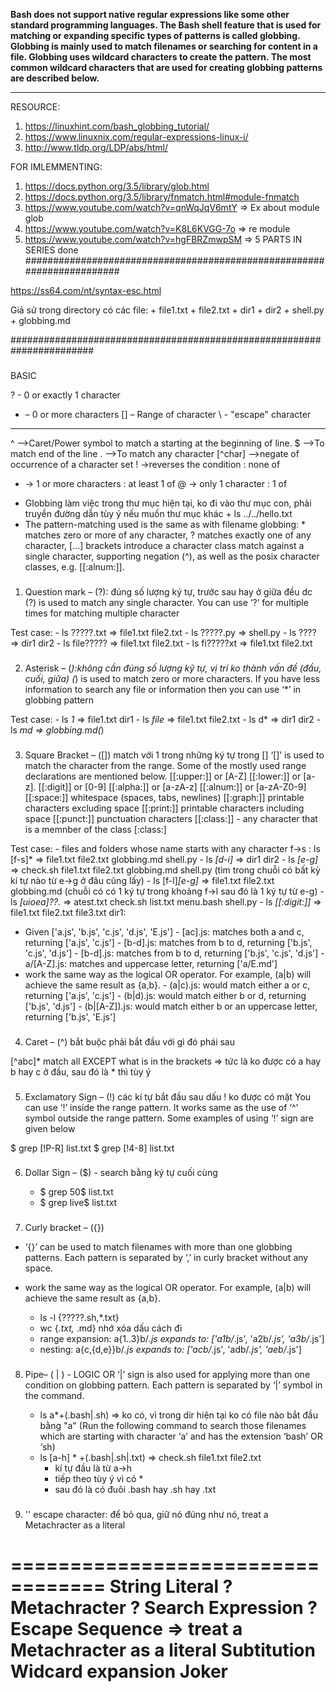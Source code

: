 **Bash does not support native regular expressions like some other standard programming languages.
The Bash shell feature that is used for matching or expanding specific types of patterns is called globbing.
Globbing is mainly used to match filenames or searching for content in a file.
Globbing uses wildcard characters to create the pattern.
The most common wildcard characters that are used for creating globbing patterns are described below.**

-------------------------------------------------------------------
RESOURCE:
1. https://linuxhint.com/bash_globbing_tutorial/
2. https://www.linuxnix.com/regular-expressions-linux-i/
3. http://www.tldp.org/LDP/abs/html/

FOR IMLEMMENTING:
1. https://docs.python.org/3.5/library/glob.html
2. https://docs.python.org/3.5/library/fnmatch.html#module-fnmatch
3. https://www.youtube.com/watch?v=qnWqJqV6mtY => Ex about module glob
4. https://www.youtube.com/watch?v=K8L6KVGG-7o => re module
5. https://www.youtube.com/watch?v=hgFBRZmwpSM => 5 PARTS IN SERIES done
#######################################################################

https://ss64.com/nt/syntax-esc.html


Giả sử trong directory có các file:
    + file1.txt
    + file2.txt
    + dir1
    + dir2
    + shell.py
    + globbing.md

#######################################################################

###
BASIC

? - 0 or exactly 1 character
* – 0 or more characters
[] – Range of character
\ - "escape" character
-----------------
^ –>Caret/Power symbol to match a starting at the beginning of line.
$ –>To match end of the line
. –>To match any character
[^char] –>negate of occurrence of a character set
! ->reverses the condition : none of
+ -> 1 or more characters : at least 1 of
@ -> only 1 character : 1 of

- Globbing làm việc trong thư mục hiện tại, ko đi vào thư mục con,
  phải truyền đường dẫn tùy ý nếu muốn thư mục khác
        + ls ../../hello.txt
- The pattern-matching used is the same as with filename globbing: * matches zero or more of any character, ? matches exactly one of any character, [...] brackets introduce a character class match against a single character, supporting negation (^), as well as the posix character classes, e.g. [[:alnum:]].
###
1. Question mark – (?):
đúng số lượng ký tự, trước sau hay ở giữa đều dc
(?) is used to match any single character.
You can use ‘?’ for multiple times for matching multiple character

Test case:
    - ls ?????.txt => file1.txt  file2.txt
    - ls ?????.py => shell.py
    - ls ???? => dir1 dir2
    - ls file????? => file1.txt  file2.txt
    - ls fi?????xt => file1.txt  file2.txt

###
2. Asterisk – (*):không cần đúng số lượng kỹ tự, vị trí ko thành vấn đề (đầu, cuối, giữa)
(*) is used to match zero or more characters.
If you have less information to search any file or information
then you can use ‘*’ in globbing pattern

Test case:
    - ls *1* => file1.txt dir1
    - ls *file* => file1.txt  file2.txt
    - ls d* => dir1 dir2
    - ls *md => globbing.md(*)

###
3. Square Bracket – ([]) match với 1 trong những ký tự trong []
‘[]’ is used to match the character from the range.
Some of the mostly used range declarations are mentioned below.
[[:upper:]] or [A-Z]
[[:lower:]] or [a-z].
[[:digit]] or [0-9]
[[:alpha:]] or [a-zA-z]
[[:alnum:]] or [a-zA-Z0-9]
[[:space:]] whitespace (spaces, tabs, newlines)
[[:graph:]] printable characters excluding space
[[:print:]] printable characters including space
[[:punct:]] punctuation characters
[[:class:]] - any character that is a memnber of the class [:class:]

Test case:
      - files and folders whose name starts with any character f->s : ls [f-s]*
            => file1.txt  file2.txt  globbing.md  shell.py
      - ls *[d-i]* => dir1 dir2
      - ls *[e-g]* => check.sh  file1.txt  file2.txt  globbing.md  shell.py
            (tìm trong chuỗi có bất kỳ kí tự nào từ e->g ở đâu cũng lấy)
      - ls [f-l]*[e-g]* => file1.txt  file2.txt  globbing.md
            (chuỗi có có 1 ký tự trong khoảng f->l sau đó là 1 ký tự từ e-g)
      - ls *[uioea]??.* => atest.txt  check.sh  list.txt  menu.bash  shell.py
      - ls *[[:digit:]]*
          => file1.txt  file2.txt  file3.txt dir1:

+ Given ['a.js', 'b.js', 'c.js', 'd.js', 'E.js']
      - [ac].js: matches both a and c, returning ['a.js', 'c.js']
      - [b-d].js: matches from b to d, returning ['b.js', 'c.js', 'd.js']
      - [b-d].js: matches from b to d, returning ['b.js', 'c.js', 'd.js']
      - a/[A-Z].js: matches and uppercase letter, returning ['a/E.md']
+ work the same way as the logical OR operator.
  For example, (a|b) will achieve the same result as {a,b}.
      - (a|c).js: would match either a or c, returning ['a.js', 'c.js']
      - (b|d).js: would match either b or d, returning ['b.js', 'd.js']
      - (b|[A-Z]).js: would match either b or an uppercase letter, returning ['b.js', 'E.js']

###
4. Caret – (^)
bắt buộc phải bắt đầu với gì đó phái sau

[^abc]* match all EXCEPT what is in the brackets
      => tức là ko được có a hay b hay c ở đầu, sau đó là * thì tùy ý


###
5. Exclamatory Sign – (!) các kí tự bắt đầu sau dấu ! ko được có mặt
You can use ‘!’ inside the range pattern.
It works same as the use of ‘^’ symbol outside the range pattern.
Some examples of using ‘!’ sign are given below

$ grep [!P-R] list.txt
$ grep [!4-8] list.txt

###
6. Dollar Sign – ($) - search bằng ký tự cuối cùng

      - $ grep 50$ list.txt
      - $ grep live$ list.txt

###
7. Curly bracket – ({})
  - ‘{}’ can be used to match filenames with more than one globbing patterns.
    Each pattern is separated by ‘,’ in curly bracket without any space.
  - work the same way as the logical OR operator.
    For example, (a|b) will achieve the same result as {a,b}.

      - ls -l {?????.sh,*.txt}
      - wc {*.txt,* .md} nhớ xóa dấu cách đi
      - range expansion: a{1..3}b/*.js expands to: ['a1b/*.js', 'a2b/*.js', 'a3b/*.js']
      - nesting: a{c,{d,e}}b/*.js expands to: ['acb/*.js', 'adb/*.js', 'aeb/*.js']

###
8. Pipe– ( | ) - LOGIC OR
‘|’ sign is also used for applying more than one condition on globbing pattern. Each pattern is separated by ‘|’ symbol in the command.

      - ls a*+(.bash|.sh)
        => ko có, vì trong dir hiện tại ko có file nào bắt đầu bằng "a"
          (Run the following command to search those filenames which are starting with character ‘a’ and has the extension ‘bash’ OR ‘sh)
      - ls [a-h] * +(.bash|.sh|.txt) => check.sh  file1.txt  file2.txt
           - kí tự đầu là từ a->h
           - tiếp theo tùy ý vì có *
           - sau đó là có đuôi .bash hay .sh hay .txt

###
9. '\' escape character: để bỏ qua, giữ nó đúng như nó, treat a Metachracter as a literal

==================================
String Literal ?
Metachracter ?
Search Expression ?
Escape Sequence => treat a Metachracter as a literal
Subtitution
Widcard expansion
Joker
====================================
